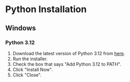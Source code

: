 # Python Installation

## Windows

### Python 3.12

1. Download the latest version of Python 3.12 from [here](https://www.python.org/downloads/).
2. Run the installer.
3. Check the box that says "Add Python 3.12 to PATH".
4. Click "Install Now".
5. Click "Close".



